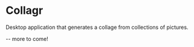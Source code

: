 # Collagr
Desktop application that generates a collage from collections of pictures.

-- more to come!
